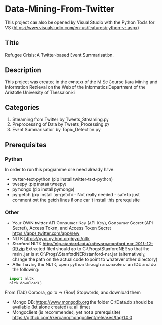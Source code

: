 # Data-Mining-From-Twitter

This project can also be opened by Visual Studio with the Python Tools for VS (https://www.visualstudio.com/en-us/features/python-vs.aspx)

## Title
Refugee Crisis: A Twitter-based Event Summarisation.

## Description
This project was created in the context of the M.Sc Course Data Mining and Information Retrieval on the Web of the Informatics Department of the Aristotle University of Thessaloniki

## Categories
1. Streaming from Twitter by Tweets_Streaming.py
2. Preprocessing of Data by Tweets_Processing.py
3. Event Summarisation by Topic_Detection.py

## Prerequisites
### Python
In order to run this programme one need already have:

* twitter-text-python (pip install twitter-text-python)
* tweepy (pip install tweepy)
* pymongo (pip install pymongo)
* py-getch (pip install py-getch) - Not really needed - safe to just comment out the getch lines if one can't install this prerequisite

### Other
* Your OWN twitter API Consumer Key (API Key), Consumer Secret (API Secret), Access Token, and Access Token Secret https://apps.twitter.com/app/new
* NLTK https://pypi.python.org/pypi/nltk
* Stanford NLTK http://nlp.stanford.edu/software/stanford-ner-2015-12-09.zip
  Extracted filed should go to C:\Progs\StanfordNER so that the main .jar is at C:\Progs\StanfordNER\stanford-ner.jar (alternatively, change the path on the actual code to point to whatever other directory)
* After having the NLTK, open python through a console or an IDE and do the following:
```python
  import nltk
  nltk.download()
```
From (Tab) Corpora, go to -> (Row) Stopwords, and download them

* Mongo DB: https://www.mongodb.org
  the folder C:\Data\db should be available (let alone created) at all times
* Mongoclient (is recommended, yet not a prerequisite) https://github.com/rsercano/mongoclient/releases/tag/1.0.0
